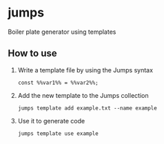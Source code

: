 # jumps
Boiler plate generator using templates

## How to use

1. Write a template file by using the Jumps syntax
   ```
   const %%var1%% = %%var2%%;
   ```
2. Add the new template to the Jumps collection
   ```
   jumps template add example.txt --name example
   ```
3. Use it to generate code
   ```
   jumps template use example
   ```